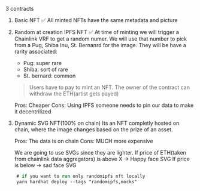 3 contracts

1. Basic NFT ✅
    All minted NFTs have the same metadata and picture
2. Random at creation IPFS NFT ✅
    At time of minting we will trigger a Chainlink VRF to get a random numer. We will use that number to pick from a Pug, Shiba Inu, St. Bernanrd for the image. They will be have a rarity associated:
    - Pug: super rare
    - Shiba: sort of rare
    - St. bernard: common
    > Users have to pay to mint an NFT. The owner of the contract can withdraw the ETH(artist gets payed)

    Pros: Cheaper
    Cons: Using IPFS someone needs to pin our data to make it decentrilized
3. Dynamic SVG NFT(100% on chain)
    Its an NFT completly hosted on chain, where the image changes based on the prize of an asset.

    Pros: The data is on chain
    Cons: MUCH more expensive

    We are going to use SVGs since they are lighter.
    If price of ETH(taken from chainlink data aggregators) is above X -> Happy face SVG
    If price is below -> sad face SVG

``` ps
    # if you want to run only randomipfs nft locally
    yarn hardhat deploy --tags "randomipfs,mocks"
```